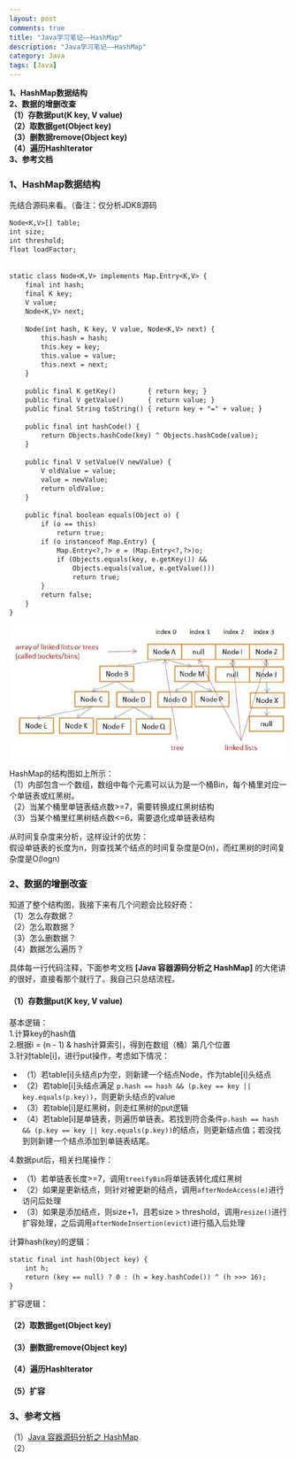 ```yaml
---
layout: post
comments: true
title: "Java学习笔记——HashMap"
description: "Java学习笔记——HashMap"
category: Java
tags: [Java]
---
```


**1、HashMap数据结构**    
**2、数据的增删改查**    
**（1）存数据put(K key, V value)**    
**（2）取数据get(Object key)**    
**（3）删数据remove(Object key)**    
**（4）遍历HashIterator**    
**3、参考文档**


<!--more-->


### 1、HashMap数据结构

先结合源码来看。（备注：仅分析JDK8源码    

    Node<K,V>[] table;
    int size;
    int threshold;
    float loadFactor;


    static class Node<K,V> implements Map.Entry<K,V> {
        final int hash;
        final K key;
        V value;
        Node<K,V> next;

        Node(int hash, K key, V value, Node<K,V> next) {
            this.hash = hash;
            this.key = key;
            this.value = value;
            this.next = next;
        }

        public final K getKey()        { return key; }
        public final V getValue()      { return value; }
        public final String toString() { return key + "=" + value; }

        public final int hashCode() {
            return Objects.hashCode(key) ^ Objects.hashCode(value);
        }

        public final V setValue(V newValue) {
            V oldValue = value;
            value = newValue;
            return oldValue;
        }

        public final boolean equals(Object o) {
            if (o == this)
                return true;
            if (o instanceof Map.Entry) {
                Map.Entry<?,?> e = (Map.Entry<?,?>)o;
                if (Objects.equals(key, e.getKey()) &&
                    Objects.equals(value, e.getValue()))
                    return true;
            }
            return false;
        }
    }

![](/image/2018-04-10-learning-notes-hashmap/hashmap.png)

HashMap的结构图如上所示：    
（1）内部包含一个数组，数组中每个元素可以认为是一个桶Bin，每个桶里对应一个单链表或红黑树。    
（2）当某个桶里单链表结点数>=7，需要转换成红黑树结构    
（3）当某个桶里红黑树结点数<=6，需要退化成单链表结构    

从时间复杂度来分析，这样设计的优势：    
假设单链表的长度为n，则查找某个结点的时间复杂度是O(n)，而红黑树的时间复杂度是O(logn)

### 2、数据的增删改查

知道了整个结构图，我接下来有几个问题会比较好奇：    
（1）怎么存数据？    
（2）怎么取数据？    
（3）怎么删数据？    
（4）数据怎么遍历？

具体每一行代码注释，下面参考文档 **[Java 容器源码分析之 HashMap]** 的大佬讲的很好，直接看那个就行了。我自己只总结流程。

#### （1）存数据put(K key, V value)

基本逻辑：    
1.计算key的hash值    
2.根据i = (n - 1) & hash计算索引，得到在数组（桶）第几个位置    
3.针对table[i]，进行put操作，考虑如下情况：    

- （1）若table[i]头结点p为空，则新建一个结点Node，作为table[i]头结点    
- （2）若table[i]头结点满足 `p.hash == hash && (p.key == key || key.equals(p.key))`，则更新头结点的value    
- （3）若table[i]是红黑树，则走红黑树的put逻辑    
- （4）若table[i]是单链表，则遍历单链表。若找到符合条件`p.hash == hash && (p.key == key || key.equals(p.key))`的结点，则更新结点值；若没找到则新建一个结点添加到单链表结尾。        

4.数据put后，相关扫尾操作：    

- （1）若单链表长度>=7，调用`treeifyBin`将单链表转化成红黑树
- （2）如果是更新结点，则针对被更新的结点，调用`afterNodeAccess(e)`进行访问后处理
- （3）如果是添加结点，则size+1，且若size > threshold，调用`resize()`进行扩容处理，之后调用`afterNodeInsertion(evict)`进行插入后处理    

计算hash(key)的逻辑：

    static final int hash(Object key) {
        int h;
        return (key == null) ? 0 : (h = key.hashCode()) ^ (h >>> 16);
    }

扩容逻辑：



#### （2）取数据get(Object key)    

#### （3）删数据remove(Object key)    

#### （4）遍历HashIterator    

#### （5）扩容


### 3、参考文档

（1）[Java 容器源码分析之 HashMap](http://blog.jrwang.me/2016/java-collections-hashmap/)    
（2）